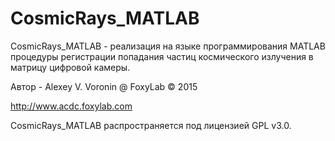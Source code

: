 ﻿# CosmicRays_MATLAB
CosmicRays_MATLAB - реализация на языке программирования MATLAB процедуры регистрации попадания частиц космического излучения в матрицу цифровой камеры.

Автор - Alexey V. Voronin @ FoxyLab © 2015

http://www.acdc.foxylab.com

CosmicRays_MATLAB распространяется под лицензией GPL v3.0.

